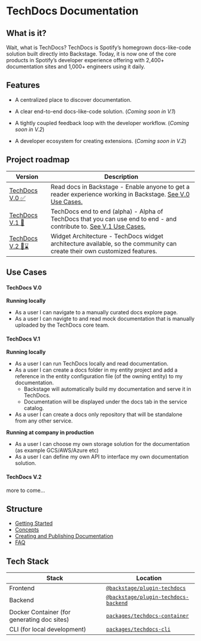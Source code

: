 # TechDocs Documentation

## What is it?

<!-- Intro, backstory, etc.: -->

Wait, what is TechDocs? TechDocs is Spotify’s homegrown docs-like-code solution
built directly into Backstage. Today, it is now one of the core products in
Spotify’s developer experience offering with 2,400+ documentation sites and
1,000+ engineers using it daily.

## Features

- A centralized place to discover documentation.

- A clear end-to-end docs-like-code solution. (_Coming soon in V.1_)

- A tightly coupled feedback loop with the developer workflow. (_Coming soon in
  V.2_)

- A developer ecosystem for creating extensions. (_Coming soon in V.2_)

## Project roadmap

| Version                 | Description                                                                                                                           |
| ----------------------- | ------------------------------------------------------------------------------------------------------------------------------------- |
| [TechDocs V.0 ✅][v0]   | Read docs in Backstage - Enable anyone to get a reader experience working in Backstage. [See V.0 Use Cases.](./#techdocs-v0)          |
| [TechDocs V.1 🚧][v1]   | TechDocs end to end (alpha) - Alpha of TechDocs that you can use end to end - and contribute to. [See V.1 Use Cases.](./#techdocs-v1) |
| [TechDocs V.2 🔮⌛][v2] | Widget Architecture - TechDocs widget architecture available, so the community can create their own customized features.              |

[v0]: https://github.com/spotify/backstage/milestone/15
[v1]: https://github.com/spotify/backstage/milestone/16
[v2]: https://github.com/spotify/backstage/milestone/17

## Use Cases

#### TechDocs V.0

**Running locally**

- As a user I can navigate to a manually curated docs explore page.
- As a user I can navigte to and read mock documentation that is manually
  uploaded by the TechDocs core team.

#### TechDocs V.1

**Running locally**

- As a user I can run TechDocs locally and read documentation.
- As a user I can create a docs folder in my entity project and add a reference
  in the entity configuration file (of the owning entity) to my documentation.
  - Backstage will automatically build my documentation and serve it in
    TechDocs.
  - Documentation will be displayed under the docs tab in the service catalog.
- As a user I can create a docs only repository that will be standalone from any
  other service.

**Running at company in production**

- As a user I can choose my own storage solution for the documentation (as
  example GCS/AWS/Azure etc)
- As a user I can define my own API to interface my own documentation solution.

#### TechDocs V.2

more to come...

## Structure

- [Getting Started]
- [Concepts]
- [Creating and Publishing Documentation]
- [FAQ]

## Tech Stack

| Stack                                       | Location                                                 |
| ------------------------------------------- | -------------------------------------------------------- |
| Frontend                                    | [`@backstage/plugin-techdocs`][techdocs/frontend]        |
| Backend                                     | [`@backstage/plugin-techdocs-backend`][techdocs/backend] |
| Docker Container (for generating doc sites) | [`packages/techdocs-container`][techdocs/container]      |
| CLI (for local development)                 | [`packages/techdocs-cli`][techdocs/cli]                  |

[getting started]: getting-started.md
[concepts]: concepts.md
[creating and publishing documentation]: creating-and-publishing.md
[faq]: FAQ.md 'Frequently asked questions'
[techdocs/frontend]:
  https://github.com/spotify/backstage/blob/master/plugins/techdocs
[techdocs/backend]:
  https://github.com/spotify/backstage/blob/master/plugins/techdocs-backend
[techdocs/container]:
  https://github.com/spotify/backstage/blob/master/packages/techdocs-container
[techdocs/cli]:
  https://github.com/spotify/backstage/blob/master/packages/techdocs-cli
